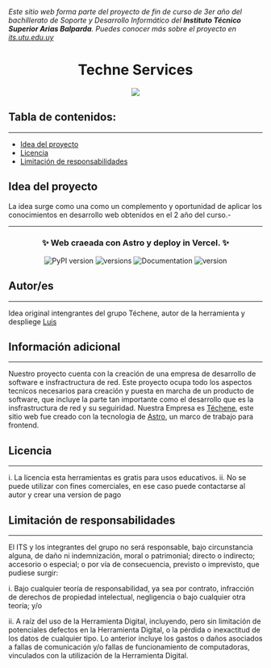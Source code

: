 *Este sitio web forma parte del proyecto de fin de curso de 3er año del bachillerato de Soporte y Desarrollo Informático del **Instituto Técnico Superior Arias Balparda**. Puedes conocer más sobre el proyecto en [its.utu.edu.uy](https://its.utu.edu.uy/wp-content/uploads/sites/33/2024/06/Proyecto-3o-EMT-Enfasis-Soporte-2024-3.pdf)*

<h1 align="center">Techne Services</h1>
<p align="center"><img src="https://www.webdevelopersnotes.com/wp-content/uploads/create-a-simple-home-page.png"/></p>

## Tabla de contenidos:
---

- [Idea del proyecto](#idea-del-proyecto)
- [Licencia](#licencia)
- [Limitación de responsabilidades](#limitación-de-responsabilidades)

## Idea del proyecto

La idea surge como una como un complemento y oportunidad de aplicar los conocimientos en desarrollo web obtenidos en el 2 año del curso.- 

---
<div align="center">

### **✨ Web craeada con  Astro  y deploy in Vercel. ✨**
![PyPI version](https://badge.fury.io/py/reflex.svg)
![versions](https://img.shields.io/pypi/pyversions/reflex.svg)
![Documentation](https://img.shields.io/badge/Documentation%20-Introduction%20-%20%23007ec6)
![version](https://img.shields.io/badge/version-0.1.1-blue)
</div>
 




## Autor/es
---
Idea original intengrantes del grupo Téchene, autor de la herramienta y despliege [Luis](https://github.com/LuisS1991/)


## Información adicional
---
Nuestro proyecto cuenta con la creación de una empresa de desarrollo de software e insfractructura de red.
Este proyecto ocupa todo los aspectos tecnicos necesarios para creación y puesta en marcha de un producto de software, que incluye la parte tan importante como el desarrollo que es la insfrastructura de red y su seguiridad. 
Nuestra Empresa es [Téchene](techne-tau.vercel.app), este sitio web fue creado con la tecnologia de [Astro](https://reflex.dev/), un marco de trabajo para frontend. 


## Licencia 
---
i. La licencia esta herramientas es gratis para usos educativos.
ii. No se puede utilizar con fines comerciales, en ese caso puede contactarse al autor y crear una version de pago

## Limitación de responsabilidades
---

El ITS y los integrantes del grupo no será responsable, bajo circunstancia alguna, de daño ni indemnización, moral o patrimonial; directo o indirecto; accesorio o especial; o por vía de consecuencia, previsto o imprevisto, que pudiese surgir:

i. Bajo cualquier teoría de responsabilidad, ya sea por contrato, infracción de derechos de propiedad intelectual, negligencia o bajo cualquier otra teoría; y/o

ii. A raíz del uso de la Herramienta Digital, incluyendo, pero sin limitación de potenciales defectos en la Herramienta Digital, o la pérdida o inexactitud de los datos de cualquier tipo. Lo anterior incluye los gastos o daños asociados a fallas de comunicación y/o fallas de funcionamiento de computadoras, vinculados con la utilización de la Herramienta Digital.

